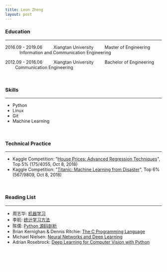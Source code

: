 ```yaml
---
title: Leon Zheng
layout: post
---
```


### Education

------

2016.09 - 2019.06 &#8195;&#8195; Xiangtan University &#8195;&#8195; Master of Engineering &#8195;&#8195;&#8195; Information and Communication Engineering

2012.09 -  2016.06 &#8195;&#8195; Xiangtan University &#8195;&#8195; Bachelor of Engineering &#8195;&#8195; Communication Engineering

<br/>

### Skills

------

- Python
- Linux
- Git
- Machine Learning

<br/>

### Technical Practice

------

- Kaggle Competition: "[House Prices: Advanced Regression Techniques](https://www.kaggle.com/c/house-prices-advanced-regression-techniques)", Top 5% (175/4055, Oct 8, 2018)
- Kaggle Competition: "[Titanic: Machine Learning from Disaster](https://www.kaggle.com/c/titanic)", Top 6% (567/9809, Oct 8, 2018)

<br/>

### Reading List

------

- 周志华: [机器学习](https://cs.nju.edu.cn/zhouzh/zhouzh.files/publication/MLbook2016.htm)
- 李航: [统计学习方法](https://book.douban.com/subject/10590856/)
- 陈儒: [Python 源码剖析](https://book.douban.com/subject/3117898/)
- Brian Kernighan & Dennis Ritchie: [The C Programming Language](http://www.thecprogramminglanguage.com/)
- Michael Nielsen: [Neural Networks and Deep Learning](http://neuralnetworksanddeeplearning.com/)
- Adrian Rosebrock: [Deep Learning for Computer Vision with Python](https://www.pyimagesearch.com/deep-learning-computer-vision-python-book/)






<font color="#fff">----- ----- ----- ----- ----- ----- ----- ----- ----- ----- ----- ----- ----- ----- ----- ----- ----- ----- ------ ----- ----- ----- ----- ----- ----- ----- ----- ----- ----- ----- ----- ----- ----- ----- ----- ----- ----- ----- ----- ----- ----- ----- ----- ----- ----- ----- -----</font>

